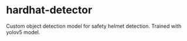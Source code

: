 # hardhat-detector
Custom object detection model for safety helmet detection. Trained with yolov5 model.
